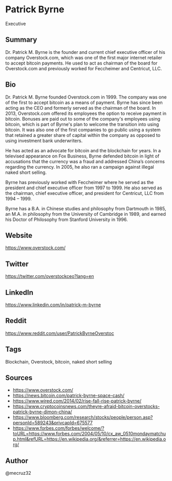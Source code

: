 # Patrick Byrne
Executive

## Summary
Dr. Patrick M. Byrne is the founder and current chief executive officer of his company Overstock.com, which was one of the first major internet retailer to accept bitcoin payments.  He used to act as chairman of the board for Overstock.com and previously worked for Feccheimer and Centricut, LLC.  

## Bio
Dr. Patrick M. Byrne founded Overstock.com in 1999. The company was one of the first to accept bitcoin as a means of payment. Byrne has since been acting as the CEO and formerly served as the chairman of the board. In 2013, Overstock.com offered its employees the option to receive payment in bitcoin. Bonuses are paid out to some of the company's employees using bitcoin, which is part of Byrne's plan to welcome the transition into using bitcoin. It was also one of the first companies to go public using a system that retained a greater share of capital within the company as opposed to using investment bank underwriters.

He has acted as an advocate for bitcoin and the blockchain for years. In a televised appearance on Fox Business, Byrne defended bitcoin in light of accusations that the currency was a fraud and addressed China’s concerns regarding the currency. In 2005, he also ran a campaign against illegal naked short selling.

Byrne has previously worked with Feccheimer where he served as the president and chief executive officer from 1997 to 1999. He also served as the chairman, chief executive officer, and president for Centricut, LLC from 1994 – 1999.

Byrne has a B.A. in Chinese studies and philosophy from Dartmouth in 1985, an M.A. in philosophy from the University of Cambridge in 1989, and earned his Doctor of Philosophy from Stanford University in 1996. 


## Website
https://www.overstock.com/

## Twitter
https://twitter.com/overstockceo?lang=en

## LinkedIn
https://www.linkedin.com/in/patrick-m-byrne

## Reddit
https://www.reddit.com/user/PatrickByrneOverstoc

## Tags
Blockchain, Overstock, bitcoin, naked short selling

## Sources
* https://www.overstock.com/
* https://news.bitcoin.com/patrick-byrne-space-cash/
* https://www.wired.com/2014/02/rise-fall-rise-patrick-byrne/
* https://www.cryptocoinsnews.com/theyre-afraid-bitcoin-overstocks-patrick-byrne-dimon-china/
* https://www.bloomberg.com/research/stocks/people/person.asp?personId=589243&privcapId=675577
* https://www.forbes.com/forbes/welcome/?toURL=https://www.forbes.com/2004/05/10/cx_aw_0510mondaymatchup.html&refURL=https://en.wikipedia.org/&referrer=https://en.wikipedia.org/

## Author
@mecruz32

